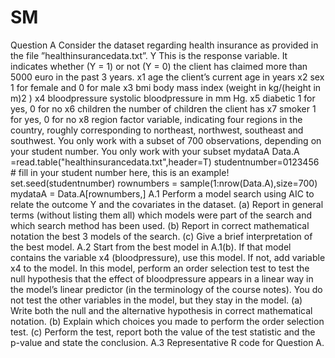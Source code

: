 # SM
Question A
Consider the dataset regarding health insurance as provided in the file ”healthinsurancedata.txt”.
Y This is the response variable. It indicates whether (Y = 1) or not (Y = 0) the client has claimed
more than 5000 euro in the past 3 years.
x1 age the client’s current age in years
x2 sex 1 for female and 0 for male
x3 bmi body mass index (weight in kg/(height in m)2
)
x4 bloodpressure systolic bloodpressure in mm Hg.
x5 diabetic 1 for yes, 0 for no
x6 children the number of children the client has
x7 smoker 1 for yes, 0 for no
x8 region factor variable, indicating four regions in the country, roughly corresponding to northeast,
northwest, southeast and southwest.
You only work with a subset of 700 observations, depending on your student number.
You only work with your subset mydataA
Data.A =read.table("healthinsurancedata.txt",header=T)
studentnumber=0123456 # fill in your student number here, this is an example!
set.seed(studentnumber)
rownumbers = sample(1:nrow(Data.A),size=700)
mydataA = Data.A[rownumbers,]
A.1 Perform a model search using AIC to relate the outcome Y and the covariates in the dataset.
(a) Report in general terms (without listing them all) which models were part of the search and
which search method has been used.
(b) Report in correct mathematical notation the best 3 models of the search.
(c) Give a brief interpretation of the best model.
A.2 Start from the best model in A.1(b). If that model contains the variable x4 (bloodpressure), use
this model. If not, add variable x4 to the model. In this model, perform an order selection test
to test the null hypothesis that the effect of bloodpressure appears in a linear way in the model’s
linear predictor (in the terminology of the course notes). You do not test the other variables in
the model, but they stay in the model.
(a) Write both the null and the alternative hypothesis in correct mathematical notation.
(b) Explain which choices you made to perform the order selection test.
(c) Perform the test, report both the value of the test statistic and the p-value and state the
conclusion.
A.3 Representative R code for Question A.
